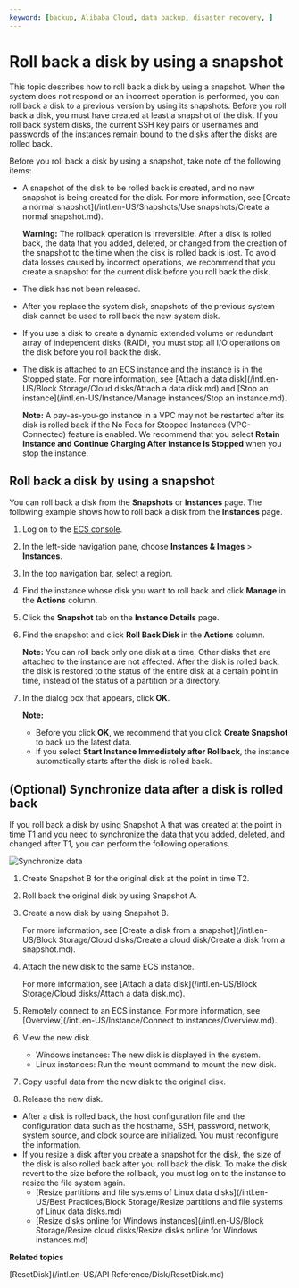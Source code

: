 ```yaml
---
keyword: [backup, Alibaba Cloud, data backup, disaster recovery, ]
---
```


# Roll back a disk by using a snapshot

This topic describes how to roll back a disk by using a snapshot. When the system does not respond or an incorrect operation is performed, you can roll back a disk to a previous version by using its snapshots. Before you roll back a disk, you must have created at least a snapshot of the disk. If you roll back system disks, the current SSH key pairs or usernames and passwords of the instances remain bound to the disks after the disks are rolled back.

Before you roll back a disk by using a snapshot, take note of the following items:

-   A snapshot of the disk to be rolled back is created, and no new snapshot is being created for the disk. For more information, see [Create a normal snapshot](/intl.en-US/Snapshots/Use snapshots/Create a normal snapshot.md).

    **Warning:** The rollback operation is irreversible. After a disk is rolled back, the data that you added, deleted, or changed from the creation of the snapshot to the time when the disk is rolled back is lost. To avoid data losses caused by incorrect operations, we recommend that you create a snapshot for the current disk before you roll back the disk.

-   The disk has not been released.
-   After you replace the system disk, snapshots of the previous system disk cannot be used to roll back the new system disk.
-   If you use a disk to create a dynamic extended volume or redundant array of independent disks \(RAID\), you must stop all I/O operations on the disk before you roll back the disk.
-   The disk is attached to an ECS instance and the instance is in the Stopped state. For more information, see [Attach a data disk](/intl.en-US/Block Storage/Cloud disks/Attach a data disk.md) and [Stop an instance](/intl.en-US/Instance/Manage instances/Stop an instance.md).

    **Note:** A pay-as-you-go instance in a VPC may not be restarted after its disk is rolled back if the No Fees for Stopped Instances \(VPC-Connected\) feature is enabled. We recommend that you select **Retain Instance and Continue Charging After Instance Is Stopped** when you stop the instance.


## Roll back a disk by using a snapshot

You can roll back a disk from the **Snapshots** or **Instances** page. The following example shows how to roll back a disk from the **Instances** page.

1.  Log on to the [ECS console](https://ecs.console.aliyun.com).

2.  In the left-side navigation pane, choose **Instances & Images** \> **Instances**.

3.  In the top navigation bar, select a region.

4.  Find the instance whose disk you want to roll back and click **Manage** in the **Actions** column.

5.  Click the **Snapshot** tab on the **Instance Details** page.

6.  Find the snapshot and click **Roll Back Disk** in the **Actions** column.

    **Note:** You can roll back only one disk at a time. Other disks that are attached to the instance are not affected. After the disk is rolled back, the disk is restored to the status of the entire disk at a certain point in time, instead of the status of a partition or a directory.

7.  In the dialog box that appears, click **OK**.

    **Note:**

    -   Before you click **OK**, we recommend that you click **Create Snapshot** to back up the latest data.
    -   If you select **Start Instance Immediately after Rollback**, the instance automatically starts after the disk is rolled back.

## \(Optional\) Synchronize data after a disk is rolled back

If you roll back a disk by using Snapshot A that was created at the point in time T1 and you need to synchronize the data that you added, deleted, and changed after T1, you can perform the following operations.

![Synchronize data](https://static-aliyun-doc.oss-accelerate.aliyuncs.com/assets/img/en-US/7665319951/p40777.png)

1.  Create Snapshot B for the original disk at the point in time T2.

2.  Roll back the original disk by using Snapshot A.

3.  Create a new disk by using Snapshot B.

    For more information, see [Create a disk from a snapshot](/intl.en-US/Block Storage/Cloud disks/Create a cloud disk/Create a disk from a snapshot.md).

4.  Attach the new disk to the same ECS instance.

    For more information, see [Attach a data disk](/intl.en-US/Block Storage/Cloud disks/Attach a data disk.md).

5.  Remotely connect to an ECS instance. For more information, see [Overview](/intl.en-US/Instance/Connect to instances/Overview.md).

6.  View the new disk.

    -   Windows instances: The new disk is displayed in the system.
    -   Linux instances: Run the mount command to mount the new disk.
7.  Copy useful data from the new disk to the original disk.

8.  Release the new disk.


-   After a disk is rolled back, the host configuration file and the configuration data such as the hostname, SSH, password, network, system source, and clock source are initialized. You must reconfigure the information.
-   If you resize a disk after you create a snapshot for the disk, the size of the disk is also rolled back after you roll back the disk. To make the disk revert to the size before the rollback, you must log on to the instance to resize the file system again.
    -   [Resize partitions and file systems of Linux data disks](/intl.en-US/Best Practices/Block Storage/Resize partitions and file systems of Linux data disks.md)
    -   [Resize disks online for Windows instances](/intl.en-US/Block Storage/Resize cloud disks/Resize disks online for Windows instances.md)

**Related topics**  


[ResetDisk](/intl.en-US/API Reference/Disk/ResetDisk.md)

